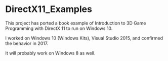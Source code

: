 # DirectX11_Examples
This project has ported a book example of Introduction to 3D Game Programming with DirectX 11 to run on Windows 10.

I worked on Windows 10 (Windows Kits), Visual Studio 2015, and confirmed the behavior in 2017.

It will probably work on Windows 8 as well.
